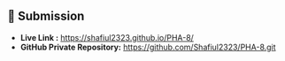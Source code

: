## 🔗 Submission
- **Live Link :** https://shafiul2323.github.io/PHA-8/
- **GitHub Private Repository:** https://github.com/Shafiul2323/PHA-8.git
